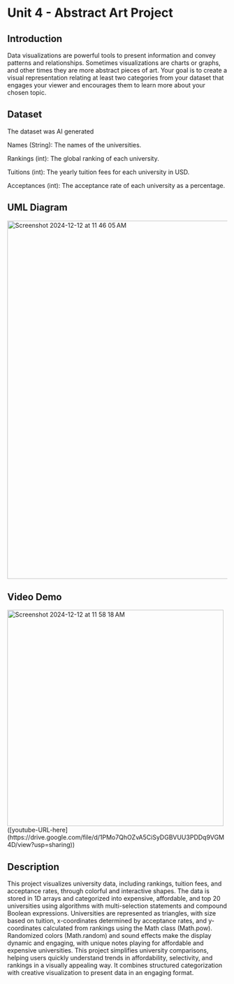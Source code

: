 # Unit 4 - Abstract Art Project

## Introduction

Data visualizations are powerful tools to present information and convey patterns and relationships. Sometimes visualizations are charts or graphs, and other times they are more abstract pieces of art. Your goal is to create a visual representation relating at least two categories from your dataset that engages your viewer and encourages them to learn more about your chosen topic.

## Dataset

The dataset was AI generated

Names (String): The names of the universities. 

Rankings (int): The global ranking of each university.

Tuitions (int): The yearly tuition fees for each university in USD.

Acceptances (int): The acceptance rate of each university as a percentage.



## UML Diagram
<img width="820" alt="Screenshot 2024-12-12 at 11 46 05 AM" src="https://github.com/user-attachments/assets/b3cf4af4-62e7-40dc-9b04-4fb79b5d365a" />

## Video Demo
<img width="495" alt="Screenshot 2024-12-12 at 11 58 18 AM" src="https://github.com/user-attachments/assets/52cdb7f1-65fa-4049-8401-621b69ebf459" />
([youtube-URL-here](https://drive.google.com/file/d/1PMo7QhOZvA5CiSyDGBVUU3PDDq9VGM4D/view?usp=sharing))

## Description

This project visualizes university data, including rankings, tuition fees, and acceptance rates, through colorful and interactive shapes. The data is stored in 1D arrays and categorized into expensive, affordable, and top 20 universities using algorithms with multi-selection statements and compound Boolean expressions.
Universities are represented as triangles, with size based on tuition, x-coordinates determined by acceptance rates, and y-coordinates calculated from rankings using the Math class (Math.pow). Randomized colors (Math.random) and sound effects make the display dynamic and engaging, with unique notes playing for affordable and expensive universities.
This project simplifies university comparisons, helping users quickly understand trends in affordability, selectivity, and rankings in a visually appealing way. It combines structured categorization with creative visualization to present data in an engaging format.
